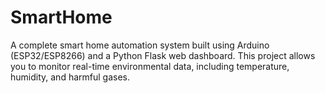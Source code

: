 # SmartHome
A complete smart home automation system built using Arduino (ESP32/ESP8266) and a Python Flask web dashboard. This project allows you to monitor real-time environmental data, including temperature, humidity, and harmful gases.
